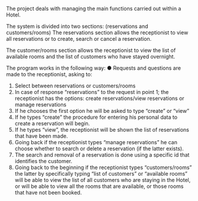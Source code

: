 The project deals with managing the main functions carried out within a Hotel.

The system is divided into two sections: (reservations and customers/rooms) The reservations section allows the receptionist to view all reservations or to create, search or cancel a reservation.

The customer/rooms section allows the receptionist to view the list of available rooms and the list of customers who have stayed overnight.

The program works in the following way: 
● Requests and questions are made to the receptionist, asking to:
1. Select between reservations or customers/rooms
2. In case of response “reservations” to the request in point 1; the receptionist has the options: create reservations/view reservations or manage reservations
3. If he chooses the first option he will be asked to type “create” or “view”
4. If he types “create” the procedure for entering his personal data to create a reservation will begin.
5. If he types “view”, the receptionist will be shown the list of reservations that have been made.
6. Going back if the receptionist types “manage reservations” he can choose whether to search or delete a reservation (if the latter exists).
7. The search and removal of a reservation is done using a specific id that identifies the customer.
8. Going back to the beginning if the receptionist types “customers/rooms” the latter by specifically typing “list of customers” or “available rooms” will be able to view the list of all customers who are staying in the Hotel, or will be able to view all the rooms that are available, or those rooms that have not been booked.
